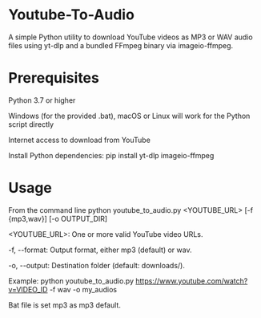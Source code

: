 # Youtube-To-Audio
A simple Python utility to download YouTube videos as MP3 or WAV audio files using yt-dlp and a bundled FFmpeg binary via imageio-ffmpeg.


# Prerequisites

Python 3.7 or higher

Windows (for the provided .bat), macOS or Linux will work for the Python script directly

Internet access to download from YouTube

Install Python dependencies: pip install yt-dlp imageio-ffmpeg

# Usage

From the command line
python youtube_to_audio.py <YOUTUBE_URL> [-f {mp3,wav}] [-o OUTPUT_DIR]

<YOUTUBE_URL>: One or more valid YouTube video URLs.

-f, --format: Output format, either mp3 (default) or wav.

-o, --output: Destination folder (default: downloads/).

Example: python youtube_to_audio.py https://www.youtube.com/watch?v=VIDEO_ID -f wav -o my_audios

Bat file is set mp3 as mp3 default.
